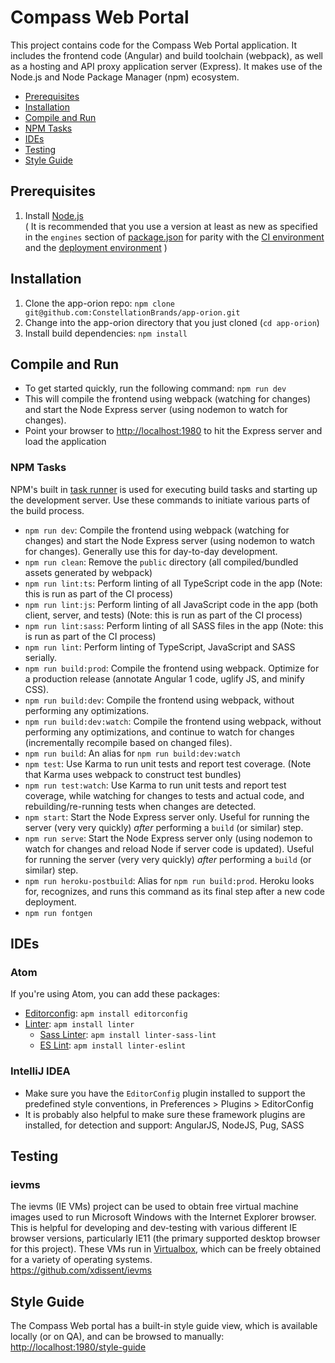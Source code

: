# Compass Web Portal
This project contains code for the Compass Web Portal application. It includes the frontend code (Angular) and build toolchain (webpack), as well as a hosting and API proxy application server (Express). It makes use of the Node.js and Node Package Manager (npm) ecosystem.  
- [Prerequisites](#prerequisites)
- [Installation](#installation)
- [Compile and Run](#compile-and-run)
- [NPM Tasks](#npm-tasks)
- [IDEs](#ides)
- [Testing](#testing)
- [Style Guide](#style-guide)

## Prerequisites
1. Install [Node.js](https://docs.npmjs.com/getting-started/installing-node)  
( It is recommended that you use a version at least as new as specified in the `engines` section of [package.json](../blob/develop/package.json) for parity with the [CI environment](https://circleci.com/gh/ConstellationBrands/app-orion) and the [deployment environment](https://dashboard.heroku.com/pipelines/30ba816e-b652-4ca7-aed5-4a95a884d086) )  

## Installation
1. Clone the app-orion repo: `npm clone git@github.com:ConstellationBrands/app-orion.git`
2. Change into the app-orion directory that you just cloned (`cd app-orion`)
3. Install build dependencies: `npm install`

## Compile and Run
- To get started quickly, run the following command: `npm run dev`
- This will compile the frontend using webpack (watching for changes) and start the Node Express server (using nodemon to watch for changes).  
- Point your browser to [http://localhost:1980](http://localhost:1980) to hit the Express server and load the application 

### NPM Tasks
NPM's built in [task runner](https://docs.npmjs.com/cli/run-script) is used for executing build tasks and starting up the development server. Use these commands to initiate various parts of the build process.

- `npm run dev`: Compile the frontend using webpack (watching for changes) and start the Node Express server (using nodemon to watch for changes). Generally use this for day-to-day development.  
- `npm run clean`: Remove the `public` directory (all compiled/bundled assets generated by webpack)
- `npm run lint:ts`: Perform linting of all TypeScript code in the app (Note: this is run as part of the CI process)
- `npm run lint:js`: Perform linting of all JavaScript code in the app (both client, server, and tests) (Note: this is run as part of the CI process)
- `npm run lint:sass`: Perform linting of all SASS files in the app (Note: this is run as part of the CI process)
- `npm run lint`: Perform linting of TypeScript, JavaScript and SASS serially.
- `npm run build:prod`: Compile the frontend using webpack. Optimize for a production release (annotate Angular 1 code, uglify JS, and minify CSS).
- `npm run build:dev`: Compile the frontend using webpack, without performing any optimizations.
- `npm run build:dev:watch`: Compile the frontend using webpack, without performing any optimizations, and continue to watch for changes (incrementally recompile based on changed files).
- `npm run build`: An alias for `npm run build:dev:watch`
- `npm test`: Use Karma to run unit tests and report test coverage. (Note that Karma uses webpack to construct test bundles)
- `npm run test:watch`: Use Karma to run unit tests and report test coverage, while watching for changes to tests and actual code, and rebuilding/re-running tests when changes are detected.
- `npm start`: Start the Node Express server only. Useful for running the server (very very quickly) *after* performing a `build` (or similar) step.
- `npm run serve`: Start the Node Express server only (using nodemon to watch for changes and reload Node if server code is updated). Useful for running the server (very very quickly) *after* performing a `build` (or similar) step.
- `npm run heroku-postbuild`: Alias for `npm run build:prod`. Heroku looks for, recognizes, and runs this command as its final step after a new code deployment.
- `npm run fontgen`

## IDEs

### Atom
If you're using Atom, you can add these packages:
- [Editorconfig](https://atom.io/packages/editorconfig): `apm install editorconfig`
- [Linter](https://atom.io/packages/linter): `apm install linter`
  - [Sass Linter](https://atom.io/packages/linter-sass-lint): `apm install linter-sass-lint`
  - [ES Lint](https://atom.io/packages/linter-eslint): `apm install linter-eslint`

### IntelliJ IDEA
 - Make sure you have the `EditorConfig` plugin installed to support the predefined style conventions, in Preferences > Plugins > EditorConfig
 - It is probably also helpful to make sure these framework plugins are installed, for detection and support: AngularJS, NodeJS, Pug, SASS  

## Testing

### ievms  
The ievms (IE VMs) project can be used to obtain free virtual machine images used to run Microsoft Windows with the Internet Explorer browser. This is helpful for developing and dev-testing with various different IE browser versions, particularly IE11 (the primary supported desktop browser for this project). These VMs run in [Virtualbox](https://www.virtualbox.org/), which can be freely obtained for a variety of operating systems.  
https://github.com/xdissent/ievms  

## Style Guide
The Compass Web portal has a built-in style guide view, which is available locally (or on QA), and can be browsed to manually:  
[http://localhost:1980/style-guide](http://localhost:1980/style-guide) 
